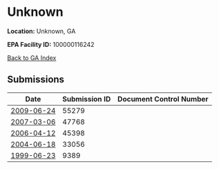 # Unknown

**Location:** Unknown, GA

**EPA Facility ID:** 100000116242

[Back to GA Index](../../index.md)

## Submissions

| Date | Submission ID | Document Control Number |
|------|--------------|-------------------------|
| [2009-06-24](submissions/55279.md) | 55279 |  |
| [2007-03-06](submissions/47768.md) | 47768 |  |
| [2006-04-12](submissions/45398.md) | 45398 |  |
| [2004-06-18](submissions/33056.md) | 33056 |  |
| [1999-06-23](submissions/9389.md) | 9389 |  |
